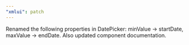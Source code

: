 ```yaml
---
"xmlui": patch
---
```


Renamed the following properties in DatePicker: minValue -> startDate, maxValue -> endDate. Also updated component documentation.
